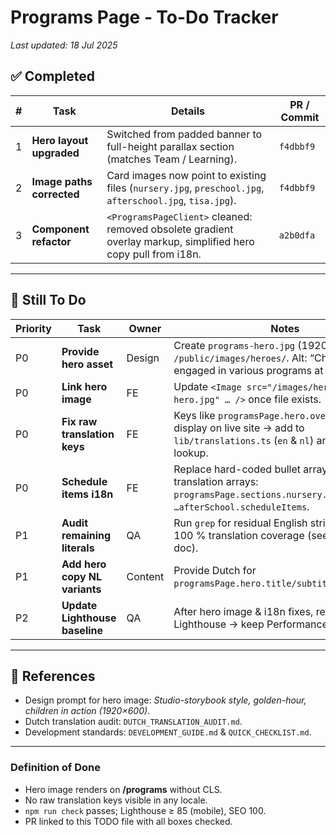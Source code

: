 # Programs Page ‑ To-Do Tracker
_Last updated: 18 Jul 2025_

## ✅ Completed
| # | Task | Details | PR / Commit |
|---|------|---------|-------------|
| 1 | **Hero layout upgraded** | Switched from padded banner to full-height parallax section (matches Team / Learning). | `f4dbbf9` |
| 2 | **Image paths corrected** | Card images now point to existing files (`nursery.jpg`, `preschool.jpg`, `afterschool.jpg`, `tisa.jpg`). | `f4dbbf9` |
| 3 | **Component refactor** | `<ProgramsPageClient>` cleaned: removed obsolete gradient overlay markup, simplified hero copy pull from i18n. | `a2b0dfa` |

---

## 🚧 Still To Do
| Priority | Task | Owner | Notes |
|----------|------|-------|-------|
| P0 | **Provide hero asset** | Design | Create `programs-hero.jpg` (1920×600) in `/public/images/heroes/`. Alt: “Children engaged in various programs at Teddy Kids”. |
| P0 | **Link hero image** | FE | Update `<Image src="/images/heroes/programs-hero.jpg" … />` once file exists. |
| P0 | **Fix raw translation keys** | FE | Keys like `programsPage.hero.overlayTitle` display on live site → add to `lib/translations.ts` (`en` & `nl`) and use `t()` lookup. |
| P0 | **Schedule items i18n** | FE | Replace hard-coded bullet arrays with translation arrays: `programsPage.sections.nursery.scheduleItems`, `…afterSchool.scheduleItems`. |
| P1 | **Audit remaining literals** | QA | Run `grep` for residual English strings; ensure 100 % translation coverage (see Dutch audit doc). |
| P1 | **Add hero copy NL variants** | Content | Provide Dutch for `programsPage.hero.title/subtitle`. |
| P2 | **Update Lighthouse baseline** | QA | After hero image & i18n fixes, rerun mobile Lighthouse → keep Performance ≥ 85. |

---

## 📎 References
- Design prompt for hero image: _Studio-storybook style, golden-hour, children in action (1920×600)_.
- Dutch translation audit: `DUTCH_TRANSLATION_AUDIT.md`.
- Development standards: `DEVELOPMENT_GUIDE.md` & `QUICK_CHECKLIST.md`.

---

### Definition of Done
- Hero image renders on **/programs** without CLS.
- No raw translation keys visible in any locale.
- `npm run check` passes; Lighthouse ≥ 85 (mobile), SEO 100.
- PR linked to this TODO file with all boxes checked.
